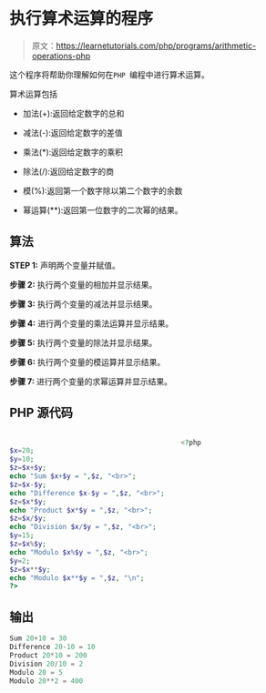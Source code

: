 # 执行算术运算的程序

> 原文：<https://learnetutorials.com/php/programs/arithmetic-operations-php>

这个程序将帮助你理解如何在`PHP `编程中进行算术运算。

算术运算包括

*   加法(+):返回给定数字的总和

*   减法(-):返回给定数字的差值

*   乘法(*):返回给定数字的乘积

*   除法(/):返回给定数字的商

*   模(%):返回第一个数字除以第二个数字的余数

*   幂运算(**):返回第一位数字的二次幂的结果。

## 算法

**STEP 1:** 声明两个变量并赋值。

**步骤 2:** 执行两个变量的相加并显示结果。

**步骤 3:** 执行两个变量的减法并显示结果。

**步骤 4:** 进行两个变量的乘法运算并显示结果。

**步骤 5:** 执行两个变量的除法并显示结果。

**步骤 6:** 执行两个变量的模运算并显示结果。

**步骤 7:** 进行两个变量的求幂运算并显示结果。

## PHP 源代码

```php

                                          <?php 
$x=20; 
$y=10; 
$z=$x+$y; 
echo "Sum $x+$y = ",$z, "<br>"; 
$z=$x-$y; 
echo "Difference $x-$y = ",$z, "<br>"; 
$z=$x*$y; 
echo "Product $x*$y = ",$z, "<br>"; 
$z=$x/$y; 
echo "Division $x/$y = ",$z, "<br>"; 
$y=15;
$z=$x%$y; 
echo "Modulo $x%$y = ",$z, "<br>"; 
$y=2;
$z=$x**$y; 
echo "Modulo $x**$y = ",$z, "\n"; 
?> 

```

## 输出

```php
Sum 20+10 = 30
Difference 20-10 = 10
Product 20*10 = 200
Division 20/10 = 2
Modulo 20 = 5
Modulo 20**2 = 400
```